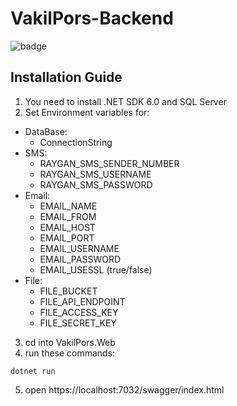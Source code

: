 # VakilPors-Backend

![badge](https://img.shields.io/endpoint?url=https://gist.githubusercontent.com/MSPoulaei/20d8309ce4ac8005e22df30d985c6883/raw/code-coverage.json)


## Installation Guide

1. You need to install .NET SDK 6.0 and SQL Server
2. Set Environment variables for:
- DataBase:
    - ConnectionString
- SMS:
    - RAYGAN_SMS_SENDER_NUMBER
    - RAYGAN_SMS_USERNAME
    - RAYGAN_SMS_PASSWORD
- Email:
    - EMAIL_NAME
    - EMAIL_FROM
    - EMAIL_HOST
    - EMAIL_PORT
    - EMAIL_USERNAME
    - EMAIL_PASSWORD
    - EMAIL_USESSL (true/false)
- File:
    - FILE_BUCKET
    - FILE_API_ENDPOINT
    - FILE_ACCESS_KEY
    - FILE_SECRET_KEY

3. cd into VakilPors.Web
4. run these commands:
```
dotnet run
```
5. open https://localhost:7032/swagger/index.html